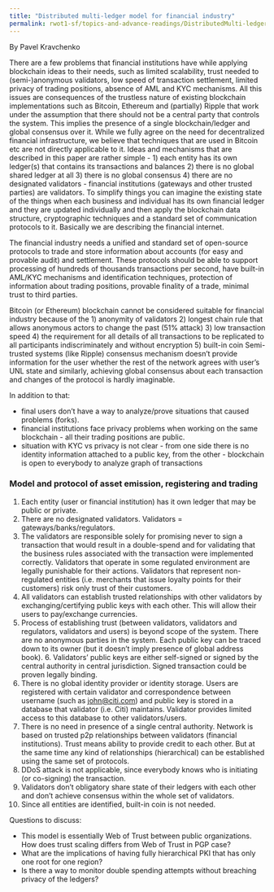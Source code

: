 ```yaml
---
title: "Distributed multi-ledger model for financial industry"
permalink: rwot1-sf/topics-and-advance-readings/DistributedMulti-ledgerModelForFinancialIndustry/
---
```



By Pavel Kravchenko

There are a few problems that financial institutions have while applying blockchain ideas to their needs, such as limited scalability, trust needed to (semi-)anonymous validators, low speed of transaction settlement, limited privacy of trading positions, absence of AML and KYC mechanisms. All this issues are consequences of the trustless nature of existing blockchain implementations such as Bitcoin, Ethereum and (partially) Ripple that work under the assumption that there should not be a central party that controls the system. This implies the presence of a single blockchain/ledger and global consensus over it. While we fully agree on the need for decentralized financial infrastructure, we believe that techniques that are used in Bitcoin etc are not directly applicable to it. Ideas and mechanisms that are described in this paper are rather simple - 1) each entity has its own ledger(s) that contains its transactions and balances 2) there is no global shared ledger at all 3) there is no global consensus 4) there are no designated validators - financial institutions (gateways and other trusted parties) are validators. To simplify things you can imagine the existing state of the things when each business and individual has its own financial ledger and they are updated individually and then apply the blockchain data structure, cryptographic techniques and a standard set of communication protocols to it. Basically we are describing the financial internet.

The financial industry needs a unified and standard set of open-source protocols to trade and store information about accounts (for easy and provable audit) and settlement. These protocols should be able to support processing of hundreds of thousands transactions per second, have built-in AML/KYC mechanisms and identification techniques, protection of information about trading positions, provable finality of a trade, minimal trust to third parties.

Bitcoin (or Ethereum) blockchain cannot be considered suitable for financial industry because of the 1) anonymity of validators 2) longest chain rule that allows anonymous actors to change the past (51% attack) 3) low transaction speed 4) the requirement for all details of all transactions to be replicated to all participants indiscriminately and without encryption 5) built-in coin
Semi-trusted systems (like Ripple) consensus mechanism doesn’t provide information for the user  whether the rest of the network agrees with user’s UNL state and similarly, achieving global consensus about each transaction and changes of the protocol is hardly imaginable.

In addition to that:
- final users don’t have a way to analyze/prove situations that caused problems (forks).
- financial institutions face privacy problems when working on the same blockchain - all their trading positions are public.
- situation with KYC vs privacy is not clear - from one side there is no identity information attached to a public key, from the other - blockchain is open to everybody to analyze graph of transactions

### Model and protocol of asset emission, registering and trading

1. Each entity (user or financial institution) has it own ledger that may be public or private.
2. There are no designated validators. Validators = gateways/banks/regulators. 
3. The validators are responsible solely for promising never to sign a transaction that would result in a double-spend and for validating that the business rules associated with the transaction were implemented correctly. Validators that operate in some regulated environment are legally punishable for their actions. Validators that represent non-regulated entities (i.e. merchants that issue loyalty points for their customers) risk only trust of their customers.
4. All validators can establish trusted relationships with other validators by exchanging/certifying public keys with each other. This will allow their users to pay/exchange currencies.
5. Process of establishing trust (between validators, validators and regulators, validators and users) is beyond scope of the system. 
There are no anonymous parties in the system. Each public key can be traced down to its owner (but it doesn’t imply presence of global address book). 6. Validators’ public keys are either self-signed or signed by the central authority in central jurisdiction. Signed transaction could be proven legally binding.
7. There is no global identity provider or identity storage. Users are registered with certain validator and correspondence between username (such as john@citi.com) and public key is stored in a database that validator (i.e. Citi) maintains. Validator provides limited access to this database to other validators/users. 
8. There is no need in presence of a single central authority. Network is based on trusted p2p relationships between validators (financial institutions). Trust means ability to provide credit to each other. But at the same time any kind of relationships (hierarchical) can be established using the same set of protocols.
9. DDoS attack is not applicable, since everybody knows who is initiating (or co-signing) the transaction. 
10. Validators don’t obligatory share state of their ledgers with each other and don’t achieve consensus within the whole set of validators. 
11. Since all entities are identified, built-in coin is not needed.

Questions to discuss:

- This model is essentially Web of Trust between public organizations. How does trust scaling differs from Web of Trust in PGP case? 
- What are the implications of having fully hierarchical PKI that has only one root for one region?
- Is there a way to monitor double spending attempts without breaching privacy of the ledgers?


